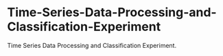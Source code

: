 # Time-Series-Data-Processing-and-Classification-Experiment
Time Series Data Processing and Classification Experiment.
